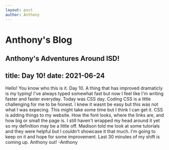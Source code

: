 ```yaml
---
layout: post
author: Anthony
---
```

# Anthony's Blog
Anthony's Adventures Around ISD!
---

title: Day 10!
date:  2021-06-24
---


Hello! You know who this is it. Day 10. A thing that has improved dramaticly is my typing! I've always typed somewhat fast but now I feel like I'm writing faster and faster everyday. Today was CSS day. Coding CSS is a little challenging for me to be honest. I knew it wasnt be easy but this was not what I was expecing. This might take some time but I think I can get it. CSS is adding things to my website. How the font looks, where the links are, and how big or small the page is. I still haven't wrapped my head around it yet so my definition may be a little off. Madison told me look at some tutorials and they were helpful but I couldn't showcase it that much. I'm going to keep on it and hope for some improvement. Last 30 minutes of my shift is coming up. Anthony out! -Anthony